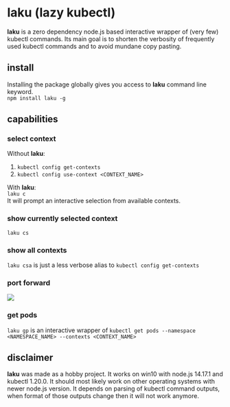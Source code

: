 # laku (lazy kubectl)
**laku** is a zero dependency node.js based interactive wrapper of (very few) kubectl commands. Its main goal is to shorten the verbosity of frequently used kubectl commands and to avoid mundane copy pasting.
## install
Installing the package globally gives you access to **laku** command line keyword.  
```npm install laku -g```
## capabilities
### select context
Without **laku**:
1. `kubectl config get-contexts`
1. `kubectl config use-context <CONTEXT_NAME>`  

With **laku**:  
`laku c`  
It will prompt an interactive selection from available contexts.
### show currently selected context
`laku cs`
### show all contexts
`laku csa` is just a less verbose alias to `kubectl config get-contexts`
### port forward
![](pf.gif)
### get pods
`laku gp` is an interactive wrapper of `kubectl get pods --namespace <NAMESPACE_NAME> --contexts <CONTEXT_NAME>`
## disclaimer
**laku** was made as a hobby project. It works on win10 with node.js 14.17.1 and kubectl 1.20.0. It should most likely work on other operating systems with newer node.js version. It depends on parsing of kubectl command outputs, when format of those outputs change then it will not work anymore.